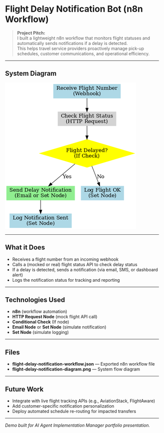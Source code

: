 # Flight Delay Notification Bot (n8n Workflow)

> **Project Pitch:**  
> I built a lightweight n8n workflow that monitors flight statuses and automatically sends notifications if a delay is detected.  
> This helps travel service providers proactively manage pick-up schedules, customer communications, and operational efficiency.

---

## System Diagram

![Flight Delay Notification Bot Diagram](flight-delay-notification-diagram.png)

---

## What it Does
- Receives a flight number from an incoming webhook
- Calls a (mocked or real) flight status API to check delay status
- If a delay is detected, sends a notification (via email, SMS, or dashboard alert)
- Logs the notification status for tracking and reporting

---

## Technologies Used
- **n8n** (workflow automation)
- **HTTP Request Node** (mock flight API call)
- **Conditional Check** (If node)
- **Email Node** or **Set Node** (simulate notification)
- **Set Node** (simulate logging)

---

## Files
- **flight-delay-notification-workflow.json** — Exported n8n workflow file
- **flight-delay-notification-diagram.png** — System flow diagram

---

## Future Work
- Integrate with live flight tracking APIs (e.g., AviationStack, FlightAware)
- Add customer-specific notification personalization
- Deploy automated schedule re-routing for impacted transfers

---
*Demo built for AI Agent Implementation Manager portfolio presentation.*
